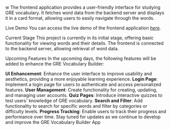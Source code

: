w
The frontend application provides a user-friendly interface for studying GRE vocabulary. It fetches word data from the backend server and displays it in a card format, allowing users to easily navigate through the words.

Live Demo
You can access the live demo of the frontend application [here](https://vocabulary-frontend-vinayreddy17.vercel.app/).

Current Stage
This project is currently in its initial stage, offering basic functionality for viewing words and their details. The frontend is connected to the backend server, allowing retrieval of word data.

Upcoming Features
In the upcoming days, the following features will be added to enhance the GRE Vocabulary Builder:

**UI Enhancement**: Enhance the user interface to improve usability and aesthetics, providing a more enjoyable learning experience.
**Login Page**: Implement a login page for users to authenticate and access personalized features.
**User Management**: Create functionality for creating, updating, and managing user accounts.
**Quiz Pages**: Introduce interactive quizzes to test users' knowledge of GRE vocabulary.
**Search and Filter**: Add functionality to search for specific words and filter by categories or difficulty levels.
**Progress Tracking**: Enable users to track their progress and performance over time.
Stay tuned for updates as we continue to develop and improve the GRE Vocabulary Builder App
